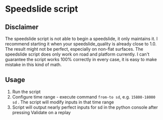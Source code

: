 # Speedslide script

## Disclaimer

The speedslide script is not able to begin a speedslide, it only maintains it. I recommend starting it when your speedslide_quality is already close to 1.0.
The result might not be perfect, especially on non-flat surfaces.
The speedslide script does only work on road and platform currently.
I can't guarantee the script works 100% correctly in every case, it is easy to make mistake in this kind of math.


## Usage

1. Run the script
2. Configure time range - execute command `from-to sd`, e.g. `15800-18000 sd` . The script will modify inputs in that time range
3. Script will output nearly perfect inputs for sd in the python console after pressing Validate on a replay


